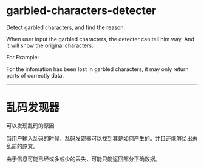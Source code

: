 garbled-characters-detecter
===========================

Detect garbled characters, and find the reason.

When user input the garbled characters, the detecter can tell him way. And it will show the original characters.

For Example:


For the infomation has been lost in garbled characters, it may only return parts of correctly data.

----------------------------

乱码发现器
===========================

可以发现乱码的原因


当用户输入乱码的时候，乱码发现器可以找到其是如何产生的。并且还能够给出未乱前的原文。



由于信息可能已经或多或少的丢失，可能只能返回部分正确数据。







